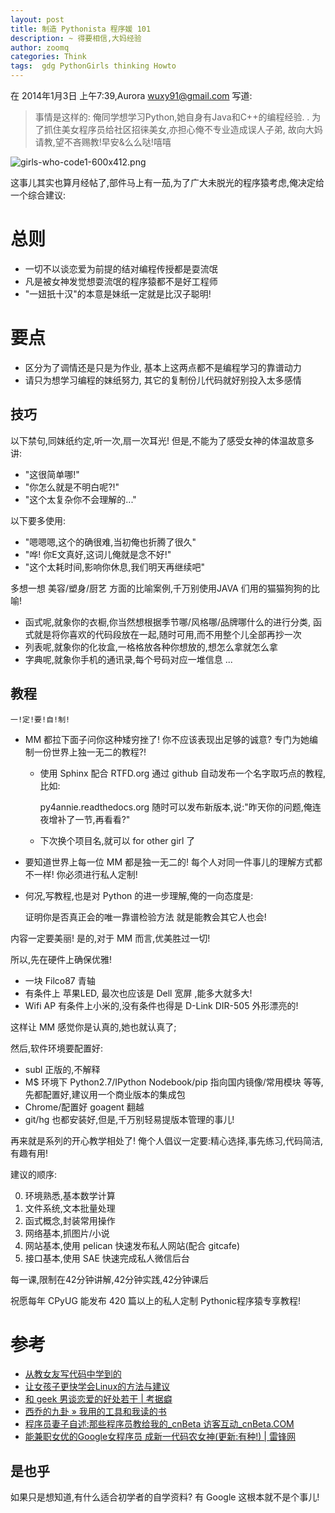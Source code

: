 ```yaml
---
layout: post
title: 制造 Pythonista 程序媛 101
description: ~ 得要相信,大妈经验
author: zoomq
categories: Think
tags:  gdg PythonGirls thinking Howto
---
```


在 2014年1月3日 上午7:39,Aurora <wuxy91@gmail.com> 写道:

> 事情是这样的:
> 俺同学想学习Python,她自身有Java和C++的编程经验. . 
> 为了抓住美女程序员给社区招徕美女,亦担心俺不专业造成误人子弟,
> 故向大妈请教,望不吝赐教!早安&么么哒!嘻嘻
>

![girls-who-code1-600x412.png](http://www.techcabal.com/wp-content/uploads/2013/06/girls-who-code1-600x412.png)

这事儿其实也算月经帖了,部件马上有一茄,为了广大未脱光的程序猿考虑,俺决定给一个综合建议:

# 总则

- 一切不以谈恋爱为前提的结对编程传授都是耍流氓
- 凡是被女神发觉想耍流氓的程序猿都不是好工程师
- "一妞扺十汉"的本意是妹纸一定就是比汉子聪明!

<!--more-->

# 要点
- 区分为了调情还是只是为作业, 基本上这两点都不是编程学习的靠谱动力
- 请只为想学习编程的妺纸努力, 其它的复制份儿代码就好别投入太多感情

## 技巧
以下禁句,同妺纸约定,听一次,扇一次耳光! 但是,不能为了感受女神的体温故意多讲:

- "这很简单哪!"
- "你怎么就是不明白呢?!"
- "这个太复杂你不会理解的..."

以下要多使用:

- "嗯嗯嗯,这个的确很难,当初俺也折腾了很久"
- "哗! 你E文真好,这词儿俺就是念不好!"
- "这个太耗时间,影响你休息,我们明天再继续吧"

多想一想 美容/塑身/厨艺 方面的比喻案例,千万别使用JAVA 们用的猫猫狗狗的比喻!
- 函式呢,就象你的衣橱,你当然想根据季节哪/风格哪/品牌哪什么的进行分类, 函式就是将你喜欢的代码段放在一起,随时可用,而不用整个儿全部再抄一次
- 列表呢,就象你的化妆盒,一格格放各种你想放的,想怎么拿就怎么拿
- 字典呢,就象你手机的通讯录,每个号码对应一堆信息
...

## 教程
`一!定!要!自!制!`

- MM 都拉下面子问你这种矮穷挫了! 你不应该表现出足够的诚意? 专门为她编制一份世界上独一无二的教程?!
    - 使用 Sphinx 配合 RTFD.org 通过 github 自动发布一个名字取巧点的教程,比如:

        py4annie.readthedocs.org
        随时可以发布新版本,说:"昨天你的问题,俺连夜增补了一节,再看看?"

    - 下次换个项目名,就可以 for other girl 了

- 要知道世界上每一位 MM 都是独一无二的! 每个人对同一件事儿的理解方式都不一样! 你必须进行私人定制!
- 何况,写教程,也是对 Python 的进一步理解,俺的一向态度是:

    证明你是否真正会的唯一靠谱检验方法
    就是能教会其它人也会!

内容一定要美丽!
是的,对于 MM 而言,优美胜过一切!

所以,先在硬件上确保优雅!

- 一块 Filco87 青轴
- 有条件上 苹果LED, 最次也应该是 Dell 宽屏 ,能多大就多大!
- Wifi AP 有条件上小米的,没有条件也得是 D-Link DIR-505 外形漂亮的!

这样让 MM 感觉你是认真的,她也就认真了;

然后,软件环境要配置好:

- subl 正版的,不解释
- M$ 环境下 Python2.7/IPython Nodebook/pip 指向国内镜像/常用模块 等等,先都配置好,建议用一个商业版本的集成包
- Chrome/配置好 goagent 翻越
- git/hg 也都安装好,但是,千万别轻易提版本管理的事儿! 

再来就是系列的开心教学相处了!
俺个人倡议一定要:精心选择,事先练习,代码简洁,有趣有用!

建议的顺序:

0. 环境熟悉,基本数学计算
1. 文件系统,文本批量处理
2. 函式概念,封装常用操作
3. 网络基本,抓图片/小说
4. 网站基本,使用 pelican 快速发布私人网站(配合 gitcafe)
5. 接口基本,使用 SAE 快速完成私人微信后台

每一课,限制在42分钟讲解,42分钟实践,42分钟课后

祝愿每年 CPyUG 能发布 420 篇以上的私人定制 Pythonic程序猿专享教程!


# 参考

- [从教女友写代码中学到的 ](http://mp.weixin.qq.com/mp/appmsg/show?__biz=MjM5MDEyMDk4Mw%3D%3D&appmsgid=10000342&itemidx=1&sign=17efd5a0d1bb2d9f7f1f9e4d24197041&scene=1#wechat_redirect)
- [让女孩子更快学会Linux的方法与建议](http://ruojiner.clanmark.com/viewtopic.php?id=200)
- [和 geek 男谈恋爱的好处若干 | 考据癖 ](http://localhost-8080.com/2013/05/reasons-to-date-a-geek-boy/)
- [西乔的九卦 » 我用的工具和我读的书 ](http://blog.xiqiao.info/2012/10/22/1309)
- [程序员妻子自述:那些程序员教给我的_cnBeta 访客互动_cnBeta.COM ](http://www.cnbeta.com/articles/233442.htm)
- [能兼职女优的Google女程序员 成新一代码农女神(更新:有种!) | 雷锋网 ](http://www.leiphone.com/0820-sgot-google-pretty-girl.html)
    


## 是也乎

如果只是想知道,有什么适合初学者的自学资料?
有 Google 这根本就不是个事儿!




